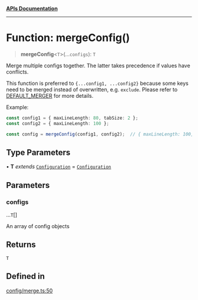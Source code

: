 [**APIs Documentation**](../README.md)

***

# Function: mergeConfig()

> **mergeConfig**\<`T`\>(...`configs`): `T`

Merge multiple configs together. The latter takes precedence if values have conflicts.

This function is preferred to `{...config1, ...config2}` because some keys need to be
merged instead of overwritten, e.g. `exclude`. Please refer to  [DEFAULT_MERGER](#DEFAULT_MERGER)
for more details.

Example:
```ts
const config1 = { maxLineLength: 80, tabSize: 2 };
const config2 = { maxLineLength: 100 };

const config = mergeConfig(config1, config2);  // { maxLineLength: 100, tabSize: 2 }
```

## Type Parameters

• **T** *extends* [`Configuration`](../interfaces/Configuration.md) = [`Configuration`](../interfaces/Configuration.md)

## Parameters

### configs

...`T`[]

An array of config objects

## Returns

`T`

## Defined in

[config/merge.ts:50](https://github.com/daidodo/format-imports/blob/396a5ae1c6a0ea65fb94ddc38f9df2bc3a9229ed/src/lib/config/merge.ts#L50)
